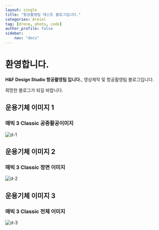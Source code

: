 ```yaml
---
layout: single
title: "항공촬영팀 테스트 블로그입니다."
categories: Areial
tag: [drone, photo, code]
author_profile: false
sidebar:
    nav: "docs"
---
```


# 환영합니다.

**H&F Design Studio 항공촬영팀 입니다.**, 영상제작 및 항공촬영팀 블로그입니다.

희망찬 블로그가 되길 바랍니다.

## 운용기체 이미지 1

### 매빅 3 Classic  공중활공이미지

![d-1]({{site.url}}/images/2023-03-25-one/d-1.jpeg)

## 운용기체 이미지 2

### 매빅 3 Classic 정면 이미지

![d-2]({{site.url}}/images/2023-03-25-one/d-2.jpeg)

## 운용기체 이미지 3

### 매빅 3 Classic 전체 이미지

![d-3]({{site.url}}/images/2023-03-25-one/d-3.jpeg)
